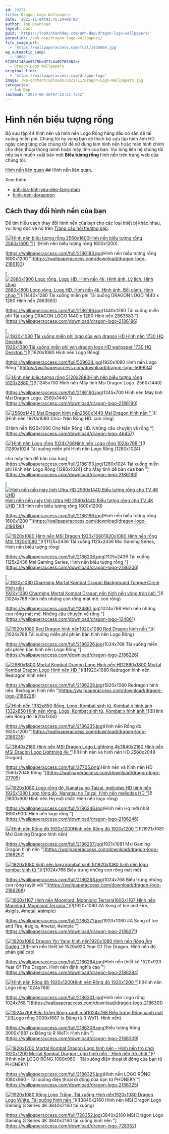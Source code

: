 ```yaml
---
id: 29227
title: Dragon Logo Wallpapers
date: '2021-11-04T03:45:24+00:00'
author: Top Download
layout: post
guid: 'https://Tophinhanhdep.com/anh-dep/dragon-logo-wallpapers/'
permalink: /anh-dep/dragon-logo-wallpapers/
fifu_image_url:
  - 'https://wallpaperaccess.com/full/1435864.jpg'
wp_automatic_camp:
  - '8098'
57203f1484e5575bed77c4a02765362e:
  - Dragon Logo Wallpapers
original_link:
  - 'https://wallpaperaccess.com/dragon-logo'
image: /wp-content/uploads/2021/11/Dragon-Logo-Wallpapers.jpg
categories:
  - Ảnh Đẹp
lastmod: '2025-06-26T07:32:52.724Z'
---
```

# Hình nền biểu tượng rồng

Bộ sưu tập 44 hình nền và hình nền Logo Rồng hàng đầu có sẵn để tải xuống miễn phí. Chúng tôi hy vọng bạn sẽ thích bộ sưu tập hình ảnh HD ngày càng tăng của chúng tôi để sử dụng làm hình nền hoặc màn hình chính cho điện thoại thông minh hoặc máy tính của bạn. Vui lòng liên hệ chúng tôi nếu bạn muốn xuất bản một **Biểu tượng rồng** hình nền trên trang web của chúng tôi.

[Hình nền liên quan ](#related) ## Hình nền liên quan.

   
 Xem thêm:

   
- [anh-bia-tinh-yeu-dep-lang-man](https://tophinhanhdep.com/anh-bia/anh-bia-tinh-yeu-dep-lang-man/)
- [hinh-nen-doraemon](https://tophinhanhdep.com/hinh-nen-dep/hinh-nen-doraemon/)

## Cách thay đổi hình nền của bạn

Để tìm hiểu cách thay đổi hình nền của bạn cho các loại thiết bị khác nhau, vui lòng đọc về nó trên [Trang câu hỏi thường gặp](https://tophinhanhdep.com/faq/).

  
[[![Hình nền biểu tượng rồng 2560x1600](https://wallpaperaccess.com/full/1435864.jpg)Hình nền biểu tượng rồng 2560x1600 "](https://wallpaperaccess.com/download/dragon-logo-1435864)]( ![Hình nền biểu tượng rồng 1600x1200)

(https://wallpaperaccess.com/full/2186183.jpg)Hình nền biểu tượng rồng 1600x1200 "](https://wallpaperaccess.com/download/dragon-logo-2186183)

[[![2880x1800 Logo rồng, Logo HD, Hình nền 4k, Hình ảnh, Lý lịch, Hình chụp](https://wallpaperaccess.com/full/2186184.jpg)2880x1800 Logo rồng, Logo HD, Hình nền 4k, Hình ảnh, Bối cảnh, Hình chụp "](https://wallpaperaccess.com/download/dragon-logo-2186184)](![1440x1280 Tải xuống miễn phí Tải xuống DRAGON LOGO 1440 x 1280 Hình nền 2863583)

(https://wallpaperaccess.com/full/2186186.jpg)1440x1280 Tải xuống miễn phí Tải xuống DRAGON LOGO 1440 x 1280 Hình nền 2863583 "](https://wallpaperaccess.com/download/dragon-logo-2186186)

[[![1920x1080 Tải xuống miễn phí logo của win dragon HD Hình nền 1730 HQ Desktop](https://wallpaperaccess.com/full/2186188.jpg)1920x1080 Tải xuống miễn phí win dragon logo HD wallpaper 1730 HQ Desktop "](https://wallpaperaccess.com/download/dragon-logo-2186188)](![1920x1080 Hình nền Logo Rồng)

(https://wallpaperaccess.com/full/509634.jpg)1920x1080 Hình nền Logo Rồng "](https://wallpaperaccess.com/download/dragon-logo-509634)

[[![Hình nền biểu tượng rồng 5120x2880](https://wallpaperaccess.com/full/1481653.jpg)Hình nền biểu tượng rồng 5120x2880 "](https://wallpaperaccess.com/download/dragon-logo-1481653)](![1245x700 Hình nền Máy tính Msi Dragon Logo.  2560x1440)

(https://wallpaperaccess.com/full/2186190.jpg)1245x700 Hình nền Máy tính Msi Dragon Logo. 2560x1440 "](https://wallpaperaccess.com/download/dragon-logo-2186190)

[[![2560x1440 Msi Dragon hình nền](https://wallpaperaccess.com/full/1675397.jpg)2560x1440 Msi Dragon hình nền " ](https://wallpaperaccess.com/download/dragon-logo-1675397)](![Hình nền 1920x1080 Cho> Nền Rồng HD.  con rồng)

()Hình nền 1920x1080 Cho Nền Rồng HD. Những câu chuyện về rồng "](https://wallpaperaccess.com/download/dragon-logo-46457)

[[![Hình nền Logo rồng 1024x768](https://wallpaperaccess.com/full/2186192.jpg)Hình nền Logo rồng 1024x768 "](https://wallpaperaccess.com/download/dragon-logo-2186192)](![1280x1024 Tải xuống miễn phí Hình nền Logo Rồng [1280x1024)

 cho máy tính để bàn của bạn](https://wallpaperaccess.com/full/2186193.jpg)1280x1024 Tải xuống miễn phí Hình nền Logo Rồng \[1280x1024\] cho Máy tính để bàn của bạn "](https://wallpaperaccess.com/download/dragon-logo-2186193)

[[![Hình nền nền máy tính Ultra HD 2560x1440 Biểu tượng rồng cho TV 4K UHD](https://wallpaperaccess.com/full/139328.jpg)Hình nền nền máy tính Ultra HD 2560x1440 Biểu tượng rồng cho TV 4K UHD "](https://wallpaperaccess.com/download/dragon-logo-139328)](![Hình nền biểu tượng rồng 1600x1200)

(https://wallpaperaccess.com/full/2186196.jpg)Hình nền biểu tượng rồng 1600x1200 "](https://wallpaperaccess.com/download/dragon-logo-2186196)

[[![1920x1080 Hình nền MSI Dragon 1920x1080](https://wallpaperaccess.com/full/706790.jpg)1920x1080 Hình nền rồng MSI 1920x1080 "](https://wallpaperaccess.com/download/dragon-logo-706790)](![1125x2436 Tải xuống 1125x2436 Msi Gaming Series, Hình nền biểu tượng rồng)

(https://wallpaperaccess.com/full/2186206.png)1125x2436 Tải xuống 1125x2436 Msi Gaming Series, Hình nền biểu tượng rồng "](https://wallpaperaccess.com/download/dragon-logo-2186206)

[[![1920x1080 Charming Mortal Kombat Dragon Background Tongue Circle Hình nền](https://wallpaperaccess.com/full/2186221.jpg)1920x1080 Charming Mortal Kombat Dragon nền hình nền vòng tròn lưỡi "](https://wallpaperaccess.com/download/dragon-logo-2186221)](![1024x768 Hình nền những con rồng mát mẻ.  con rồng)

(https://wallpaperaccess.com/full/124861.jpg)1024x768 Hình nền những con rồng mát mẻ. Những câu chuyện về rồng "](https://wallpaperaccess.com/download/dragon-logo-124861)

[[![1920x1080 Red Dragon hình nền](https://wallpaperaccess.com/full/2114417.jpg)1920x1080 Red Dragon hình nền "](https://wallpaperaccess.com/download/dragon-logo-2114417)](![1024x768 Tải xuống miễn phí phiên bản hình nền Logo Rồng)

(https://wallpaperaccess.com/full/2186226.jpg)1024x768 Tải xuống miễn phí phiên bản hình nền Logo Rồng "](https://wallpaperaccess.com/download/dragon-logo-2186226)

[[![2880x1800 Mortal Kombat Dragon Logo Hình nền HD](https://wallpaperaccess.com/full/1160116.jpg)2880x1800 Mortal Kombat Dragon Logo Hình nền HD "](https://wallpaperaccess.com/download/dragon-logo-1160116)](![1920x1080 Redragon hình nền.  Redragon hình nền)

(https://wallpaperaccess.com/full/2186228.jpg)1920x1080 Redragon hình nền. Redragon hình nền "](https://wallpaperaccess.com/download/dragon-logo-2186228)

[[![Hình nền 1332x850 Rồng, Logo, Kombat sinh tử, Kombat x hình ảnh](https://wallpaperaccess.com/full/1481652.jpg)1332x850 Hình nền rồng, Logo, Kombat sinh tử, Kombat x hình ảnh "](https://wallpaperaccess.com/download/dragon-logo-1481652)](![Hình nền Rồng đỏ 1920x1200)

(https://wallpaperaccess.com/full/2186235.jpg)Hình nền Rồng đỏ 1920x1200 "](https://wallpaperaccess.com/download/dragon-logo-2186235)

[[![3840x2160 Hình nền MSI Dragon Logo Lightning 4k](https://wallpaperaccess.com/full/565641.jpg)3840x2160 Hình nền MSI Dragon Logo Lightning 4k "](https://wallpaperaccess.com/download/dragon-logo-565641)](![Hình nền và hình nền HD 2560x2048 Dragon)

(https://wallpaperaccess.com/full/27705.png)Hình nền và hình nền HD 2560x2048 Rồng "](https://wallpaperaccess.com/download/dragon-logo-27705)

[[![1920x1080 Logo rồng đỏ, Nanatsu no Taizai, meliodas HD hình nền](https://wallpaperaccess.com/full/2186243.jpg)1920x1080 Logo rồng đỏ, Nanatsu no Taizai, hình nền meliodas HD "](https://wallpaperaccess.com/download/dragon-logo-2186243)](![1600x900 Hình nền Hq mới nhất: Hình nền logo rồng)

(https://wallpaperaccess.com/full/2186246.jpg)Hình nền Hq mới nhất 1600x900: Hình nền logo rồng "](https://wallpaperaccess.com/download/dragon-logo-2186246)

[[![Hình nền Rồng đỏ 1920x1200](https://wallpaperaccess.com/full/2186247.jpg)Hình nền Rồng đỏ 1920x1200 "](https://wallpaperaccess.com/download/dragon-logo-2186247)](![1921x1081 Msi Gaming Dragon hình nền)

(https://wallpaperaccess.com/full/2186257.jpg)1921x1081 Msi Gaming Dragon hình nền "](https://wallpaperaccess.com/download/dragon-logo-2186257)

[[![1920x1080 hình nền logo kombat sinh tử](https://wallpaperaccess.com/full/2186262.jpg)1920x1080 hình nền logo kombat sinh tử "](https://wallpaperaccess.com/download/dragon-logo-2186262)](![1024x768 Biểu trưng những con rồng mát mẻ)

(https://wallpaperaccess.com/full/2186268.jpg)1024x768 Biểu trưng những con rồng tuyệt vời "](https://wallpaperaccess.com/download/dragon-logo-2186268)

[[![1600x1167 Hình nền Moonlord.  Moonlord Terraria](https://wallpaperaccess.com/full/2186270.png)1600x1167 Hình nền Moonlord. Moonlord Terraria "](https://wallpaperaccess.com/download/dragon-logo-2186270)](![1920x1080 #A Song of Ice and Fire, #sigils, #metal, #simple)

(https://wallpaperaccess.com/full/2186271.jpg)1920x1080 #A Song of Ice and Fire, #sigils, #metal, #simple "](https://wallpaperaccess.com/download/dragon-logo-2186271)

[[![1920x1080 Dragon Yin Yang hình nền](https://wallpaperaccess.com/full/2186273.jpg)1920x1080 Hình nền Rồng Âm Dương "](https://wallpaperaccess.com/download/dragon-logo-2186273)](![Hình nền thiết kế 1520x920 Year Of The Dragon.  Hình nền độ phân giải cao)

(https://wallpaperaccess.com/full/2186284.jpg)Hình nền thiết kế 1520x920 Year Of The Dragon. Hình nền định nghĩa cao "](https://wallpaperaccess.com/download/dragon-logo-2186284)

[[![Hình nền Rồng đỏ 1920x1200](https://wallpaperaccess.com/full/2186287.jpg)Hình nền Rồng đỏ 1920x1200 "](https://wallpaperaccess.com/download/dragon-logo-2186287)](![Hình nền Logo rồng 1024x768)

(https://wallpaperaccess.com/full/2186301.jpg)Hình nền Logo rồng 1024x768 "](https://wallpaperaccess.com/download/dragon-logo-2186301)

[[![1024x768 Biểu trưng Rồng xanh mát](https://wallpaperaccess.com/full/2186304.jpg)1024x768 Biểu trưng Rồng xanh mát "](https://wallpaperaccess.com/download/dragon-logo-2186304)](![Logo rồng 3000x1687 (x Đăng từ R WoT): Hình nền)

(https://wallpaperaccess.com/full/2186309.png)Biểu tượng Rồng 3000x1687 (x Đăng từ R WoT): Hình nền "](https://wallpaperaccess.com/download/dragon-logo-2186309)

[[![1920x1200 Mortal Kombat Dragon Logo hình nền - Hình nền trò chơi](https://wallpaperaccess.com/full/2186310.jpg)1920x1200 Mortal Kombat Dragon Logo hình nền - Hình nền trò chơi "](https://wallpaperaccess.com/download/dragon-logo-2186310)](![Hình nền LOGO RỒNG 1080x960 - Tải xuống điện thoại di động của bạn từ PHONEKY)

(https://wallpaperaccess.com/full/2186325.jpg)Hình nền LOGO RỒNG 1080x960 - Tải xuống điện thoại di động của bạn từ PHONEKY "](https://wallpaperaccess.com/download/dragon-logo-2186325)

[[![1920x1080 Rồng Logo Trắng, Tải xuống Hình nền](https://wallpaperaccess.com/full/2186328.jpg)1920x1080 Dragon Logo White, Tải xuống hình nền "](https://wallpaperaccess.com/download/dragon-logo-2186328)](![3840x2160 Hình nền MSI Dragon Logo Gaming G Series 4K 3840x2160 tải xuống)

(https://wallpaperaccess.com/full/728352.jpg)3840x2160 MSI Dragon Logo Gaming G Series 4K 3840x2160 tải xuống hình nền "](https://wallpaperaccess.com/download/dragon-logo-728352)

